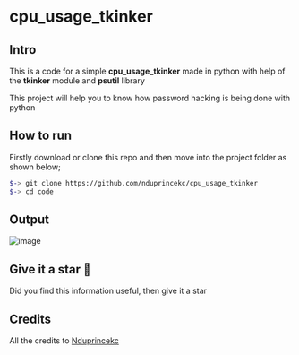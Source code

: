 # cpu_usage_tkinker

Intro
-----
This is a code for a simple  **cpu_usage_tkinker** made in python 
with help of the **tkinker** module and **psutil** library  

This project will help you to know how password hacking is being done with python


How to run 
---------

Firstly download or clone this repo and then move into the project folder as shown below;

```bash
$-> git clone https://github.com/nduprincekc/cpu_usage_tkinker
$-> cd code
```

Output
--------
![image](https://user-images.githubusercontent.com/9885341/153881942-d33c45d1-89b2-43c3-80e1-a337ca6f78d7.png)



Give it a star :tada:
--------------
Did you find this information useful, then give it a star 


Credits
-----------
All the credits to [Nduprincekc](github.com/nduprincekc)
